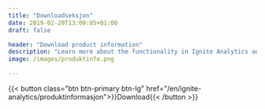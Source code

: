 ```yaml
---
title: "Downloadseksjon"
date: 2019-02-20T13:09:05+01:00
draft: false

header: "Download product information"
description: "Learn more about the functionality in Ignite Analytics and how the platform can help you and your business"
image: /images/produktinfo.png

---
```

{{< button class="btn btn-primary btn-lg" href="/en/ignite-analytics/produktinformasjon">}}Download<i class="fas fa-download btn-icon"></i>{{< /button >}}